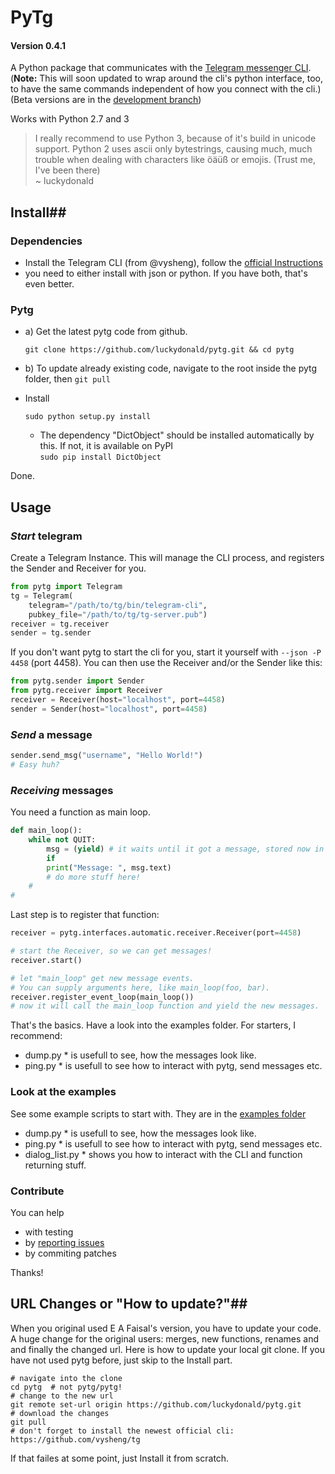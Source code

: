 # **PyTg** #
#### Version 0.4.1 ####

A Python package that communicates with the [Telegram messenger CLI](https://github.com/vysheng/tg).    
(**Note:** This will soon updated to wrap around the cli's python interface, too, to have the same commands independent of how you connect with the cli.)
(Beta versions are in the [development branch](https://github.com/luckydonald/pytg/tree/development))

Works with Python  2.7 and 3    

> I really recommend to use Python 3, because of it's build in unicode support.
Python 2 uses ascii only bytestrings, causing much, much trouble when dealing with characters like öäüß or emojis. (Trust me, I've been there)     
~ luckydonald

## **Install**##
### Dependencies ###
 - Install the Telegram CLI (from @vysheng), follow the [official Instructions](https://github.com/vysheng/tg)
 - you need to either install with json or python. If you have both, that's even better.
 
### Pytg ###
 - a) Get the latest pytg code from github.
    ```shell
    git clone https://github.com/luckydonald/pytg.git && cd pytg
    ```
     
 - b) To update already existing code, navigate to the root inside the pytg folder, then ```git pull```
 - Install
    ```shell
    sudo python setup.py install 
    ```
    - The dependency "DictObject" should be installed automatically by this. If not, it is available on PyPI    
     ```sudo pip install DictObject```
    
 Done.

## **Usage** ##

### *Start* telegram ###

Create a Telegram Instance.
This will manage the CLI process, and registers the Sender and Receiver for you.

```python
from pytg import Telegram
tg = Telegram(
	telegram="/path/to/tg/bin/telegram-cli",
	pubkey_file="/path/to/tg/tg-server.pub")
receiver = tg.receiver
sender = tg.sender
```

If you don't want pytg to start the cli for you, start it yourself with ```--json -P 4458``` (port 4458).
You can then use the Receiver and/or the Sender like this: 


```python
from pytg.sender import Sender
from pytg.receiver import Receiver
receiver = Receiver(host="localhost", port=4458)
sender = Sender(host="localhost", port=4458)
```

### *Send* a message ###

```python
sender.send_msg("username", "Hello World!")
# Easy huh?
```
    
### *Receiving* messages ###

You need a function as main loop.
```python
def main_loop():
	while not QUIT:
		msg = (yield) # it waits until it got a message, stored now in msg.
		if
		print("Message: ", msg.text)
		# do more stuff here!
	#
#
```

Last step is to register that function:

```python
receiver = pytg.interfaces.automatic.receiver.Receiver(port=4458)

# start the Receiver, so we can get messages!
receiver.start()

# let "main_loop" get new message events.
# You can supply arguments here, like main_loop(foo, bar).
receiver.register_event_loop(main_loop())
# now it will call the main_loop function and yield the new messages.
```

That's the basics. Have a look into the examples folder. For starters, I recommend:    
* dump.py * is usefull to see, how the messages look like.    
* ping.py * is usefull to see how to interact with pytg, send messages etc.


### Look at the examples
See some example scripts to start with.
They are in the [examples folder](https://github.com/luckydonald/pytg/tree/master/examples)    
* dump.py * is usefull to see, how the messages look like.    
* ping.py * is usefull to see how to interact with pytg, send messages etc.    
* dialog_list.py * shows you how to interact with the CLI and function returning stuff.    


### Contribute
You can help

* with testing
* by [reporting issues](https://github.com/luckydonald/pytg/issues)
* by commiting patches

Thanks!

## **URL Changes** or "How to update?"##
When you original used E A Faisal's version, you have to update your code.
A huge change for the original users: merges, new functions,
renames and and finally the changed url. Here is how to update your local git clone. If you have not used pytg before, just skip to the Install part.
```shell
# navigate into the clone
cd pytg	 # not pytg/pytg!
# change to the new url
git remote set-url origin https://github.com/luckydonald/pytg.git
# download the changes
git pull
# don't forget to install the newest official cli: https://github.com/vysheng/tg
```
If that failes at some point, just Install it from scratch.

